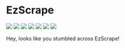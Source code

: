 # EzScrape

<img src="https://cdn.rawgit.com/sindresorhus/awesome/d7305f38d29fed78fa85652e3a63e154dd8e8829/media/badge.svg"> <img src="https://img.shields.io/github/stars/Code1Tech/EzScrape?style=social"> <img src="https://img.shields.io/github/forks/Code1Tech/EzScrape?style=social"> <img src="https://img.shields.io/github/repo-size/Code1Tech/EzScrape"> <img src="https://img.shields.io/github/license/Code1Tech/EzScrape"> <img src="https://img.shields.io/badge/platform-any (mainly windows)-success.svg"> <img src="https://img.shields.io/badge/version-1.0-yellow">  
  
Hey, looks like you stumbled across EzScrape!
